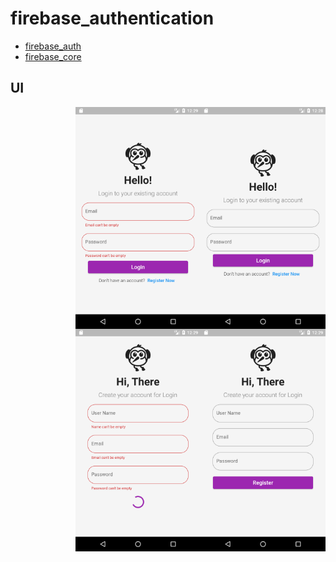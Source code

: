 # firebase_authentication

 - [firebase_auth](https://pub.dev/packages/firebase_auth)
 - [firebase_core](https://pub.dev/packages/firebase_core)
 
 
## UI
<img align="right" src="Screenshot_1656572338.png" width=200>
<img align="right" src="Screenshot_1656572345.png" width=200>
<img align="right" src="Screenshot_1656572358.png" width=200>
<img align="right" src="Screenshot_1656572364.png" width=200>

